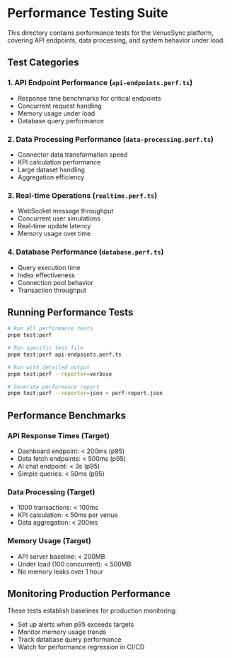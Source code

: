 # Performance Testing Suite

This directory contains performance tests for the VenueSync platform, covering API endpoints, data processing, and system behavior under load.

## Test Categories

### 1. API Endpoint Performance (`api-endpoints.perf.ts`)
- Response time benchmarks for critical endpoints
- Concurrent request handling
- Memory usage under load
- Database query performance

### 2. Data Processing Performance (`data-processing.perf.ts`)
- Connector data transformation speed
- KPI calculation performance
- Large dataset handling
- Aggregation efficiency

### 3. Real-time Operations (`realtime.perf.ts`)
- WebSocket message throughput
- Concurrent user simulations
- Real-time update latency
- Memory usage over time

### 4. Database Performance (`database.perf.ts`)
- Query execution time
- Index effectiveness
- Connection pool behavior
- Transaction throughput

## Running Performance Tests

```bash
# Run all performance tests
pnpm test:perf

# Run specific test file
pnpm test:perf api-endpoints.perf.ts

# Run with detailed output
pnpm test:perf --reporter=verbose

# Generate performance report
pnpm test:perf --reporter=json > perf-report.json
```

## Performance Benchmarks

### API Response Times (Target)
- Dashboard endpoint: < 200ms (p95)
- Data fetch endpoints: < 500ms (p95)
- AI chat endpoint: < 3s (p95)
- Simple queries: < 50ms (p95)

### Data Processing (Target)
- 1000 transactions: < 100ms
- KPI calculation: < 50ms per venue
- Data aggregation: < 200ms

### Memory Usage (Target)
- API server baseline: < 200MB
- Under load (100 concurrent): < 500MB
- No memory leaks over 1 hour

## Monitoring Production Performance

These tests establish baselines for production monitoring:
- Set up alerts when p95 exceeds targets
- Monitor memory usage trends
- Track database query performance
- Watch for performance regression in CI/CD